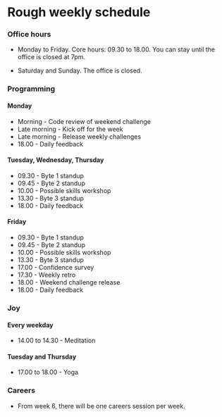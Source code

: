 # Rough weekly schedule

### Office hours

* Monday to Friday. Core hours: 09.30 to 18.00. You can stay until the office is closed at 7pm.

* Saturday and Sunday.  The office is closed.

### Programming

#### Monday

* Morning - Code review of weekend challenge
* Late morning - Kick off for the week
* Late morning - Release weekly challenges
* 18.00 - Daily feedback

#### Tuesday, Wednesday, Thursday

* 09.30 - Byte 1 standup
* 09.45 - Byte 2 standup
* 10.00 - Possible skills workshop
* 13.30 - Byte 3 standup
* 18.00 - Daily feedback

#### Friday

* 09.30 - Byte 1 standup
* 09.45 - Byte 2 standup
* 10.00 - Possible skills workshop
* 13.30 - Byte 3 standup
* 17.00 - Confidence survey
* 17.30 - Weekly retro
* 18.00 - Weekend challenge release
* 18.00 - Daily feedback

### Joy

#### Every weekday

* 14.00 to 14.30 - Meditation

#### Tuesday and Thursday

* 17.00 to 18.00 - Yoga

### Careers

* From week 6, there will be one careers session per week.
